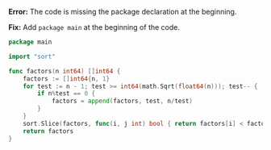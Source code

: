 **Error:** The code is missing the package declaration at the beginning.

**Fix:** Add `package main` at the beginning of the code.

```go
package main

import "sort"

func factors(n int64) []int64 {
	factors := []int64{n, 1}
	for test := n - 1; test >= int64(math.Sqrt(float64(n))); test-- {
		if n%test == 0 {
			factors = append(factors, test, n/test)
		}
	}
	sort.Slice(factors, func(i, j int) bool { return factors[i] < factors[j] })
	return factors
}
```
